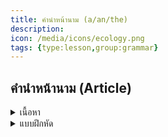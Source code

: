 ```yaml
---
title: คำนำหน้านาม (a/an/the)
description: 
icon: /media/icons/ecology.png
tags: {type:lesson,group:grammar}
---
```


## คำนำหน้านาม (Article)

<details>
<summary>เนื้อหา</summary>

1. a / an

a / an ใช้นำหน้านามทั่วไป เพื่อหมายถึง หนึ่ง โดยเป็นการกล่าวแบบไม่เฉพาะเจาะจง

* นำหน้าคำนามที่ขึ้นต้นด้วยสระ (a e i o u) เช่น
  `an apple แอปเปิ้ลหนึ่งผล`
  `an elephant ช้างหนึ่งตัว`
  `an umbrella ร่มหนึ่งคัน`
* a นำหน้าคำนามที่ขึ้นต้นด้วยพยัญชนะที่เหลือทุกตัว เช่น
  `a man ชายหนึ่งคน`
  `a teacher ครูหนึ่งคน`
  `a dog หมาหนึ่งตัว`
  `a car รถหนึ่งคัน`
  `a school โรงเรียนหนึ่งแห่ง`

2. The
   The นำหน้าคำนามได้ทั้งสระและพยัญชนะ โดยใช้นำหน้าคำนามเฉพาะเจาะจง (เป็นที่รู้กันดีว่าหมายถึงอันไหน) เช่น
   
   `The sun (พระอาทิตย์)` => พระอาทิตย์มีดวงเดียว
   
   `The moon (พระจันทร์)`

</details>

<details>
<summary>แบบฝึกหัด</summary>

I have __ umbrella

- [ ] a
- [x] an
- [ ] the

</details>

